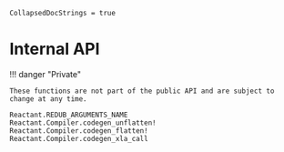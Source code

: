 ```@meta
CollapsedDocStrings = true
```

# Internal API

!!! danger "Private"

    These functions are not part of the public API and are subject to change at any time.

```@docs
Reactant.REDUB_ARGUMENTS_NAME
Reactant.Compiler.codegen_unflatten!
Reactant.Compiler.codegen_flatten!
Reactant.Compiler.codegen_xla_call
```
